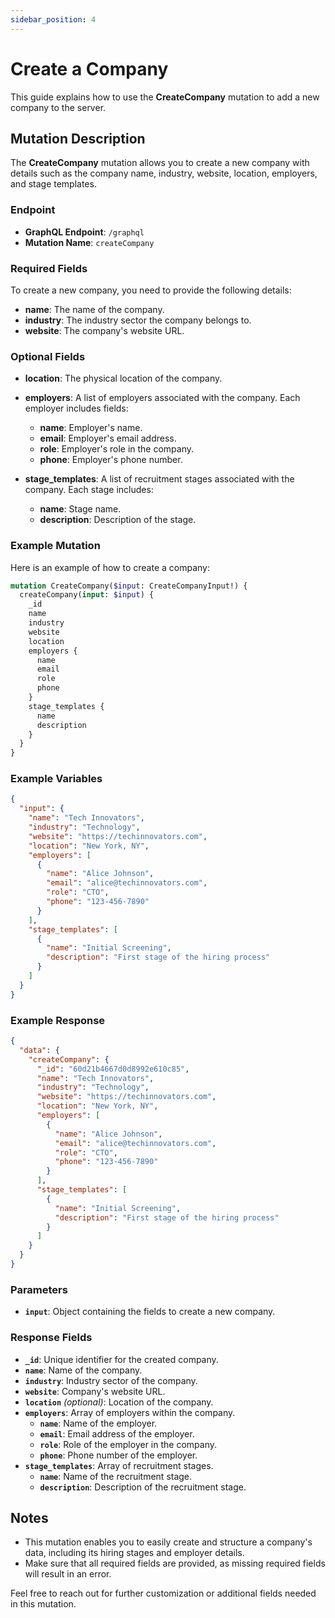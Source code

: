 ```yaml
---
sidebar_position: 4
---
```


# Create a Company

This guide explains how to use the **CreateCompany** mutation to add a new company to the server.

## Mutation Description

The **CreateCompany** mutation allows you to create a new company with details such as the company name, industry, website, location, employers, and stage templates.

### Endpoint

- **GraphQL Endpoint**: `/graphql`
- **Mutation Name**: `createCompany`

### Required Fields

To create a new company, you need to provide the following details:

- **name**: The name of the company.
- **industry**: The industry sector the company belongs to.
- **website**: The company's website URL.

### Optional Fields

- **location**: The physical location of the company.
- **employers**: A list of employers associated with the company. Each employer includes fields:
  - **name**: Employer's name.
  - **email**: Employer's email address.
  - **role**: Employer's role in the company.
  - **phone**: Employer's phone number.

- **stage_templates**: A list of recruitment stages associated with the company. Each stage includes:
  - **name**: Stage name.
  - **description**: Description of the stage.

### Example Mutation

Here is an example of how to create a company:

```graphql
mutation CreateCompany($input: CreateCompanyInput!) {
  createCompany(input: $input) {
    _id
    name
    industry
    website
    location
    employers {
      name
      email
      role
      phone
    }
    stage_templates {
      name
      description
    }
  }
}
```

### Example Variables

```json
{
  "input": {
    "name": "Tech Innovators",
    "industry": "Technology",
    "website": "https://techinnovators.com",
    "location": "New York, NY",
    "employers": [
      {
        "name": "Alice Johnson",
        "email": "alice@techinnovators.com",
        "role": "CTO",
        "phone": "123-456-7890"
      }
    ],
    "stage_templates": [
      {
        "name": "Initial Screening",
        "description": "First stage of the hiring process"
      }
    ]
  }
}
```

### Example Response

```json
{
  "data": {
    "createCompany": {
      "_id": "60d21b4667d0d8992e610c85",
      "name": "Tech Innovators",
      "industry": "Technology",
      "website": "https://techinnovators.com",
      "location": "New York, NY",
      "employers": [
        {
          "name": "Alice Johnson",
          "email": "alice@techinnovators.com",
          "role": "CTO",
          "phone": "123-456-7890"
        }
      ],
      "stage_templates": [
        {
          "name": "Initial Screening",
          "description": "First stage of the hiring process"
        }
      ]
    }
  }
}
```

### Parameters

- **`input`**: Object containing the fields to create a new company.

### Response Fields

- **`_id`**: Unique identifier for the created company.
- **`name`**: Name of the company.
- **`industry`**: Industry sector of the company.
- **`website`**: Company's website URL.
- **`location`** _(optional)_: Location of the company.
- **`employers`**: Array of employers within the company.
  - **`name`**: Name of the employer.
  - **`email`**: Email address of the employer.
  - **`role`**: Role of the employer in the company.
  - **`phone`**: Phone number of the employer.
- **`stage_templates`**: Array of recruitment stages.
  - **`name`**: Name of the recruitment stage.
  - **`description`**: Description of the recruitment stage.

## Notes

- This mutation enables you to easily create and structure a company's data, including its hiring stages and employer details.
- Make sure that all required fields are provided, as missing required fields will result in an error.

Feel free to reach out for further customization or additional fields needed in this mutation.